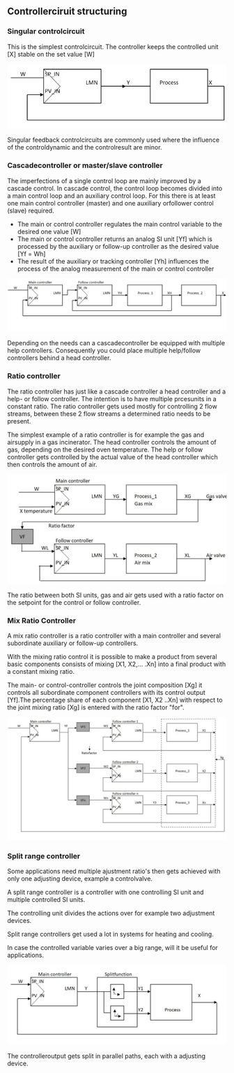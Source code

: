 ## Controllerciruit structuring

### Singular controlcircuit

This is the simplest controlcircuit. The controller keeps the controlled unit [X] stable on the set value [W]

![Single Circuit Example](../Ad05/Images/SingleCircuitjpg.jpg)


Singular feedback controlcircuits are commonly used where the influence of the controldynamic and the controlresult are minor.

### Cascadecontroller or master/slave controller

The imperfections of a single control loop are mainly improved by a cascade control. In cascade control, the control loop becomes divided into a main control loop and an auxiliary control loop.
For this there is at least one main control controller (master) and one auxiliary orfollower control (slave) required.
- The main or control controller regulates the main control variable to the desired one  value [W]
- The main or control controller returns an analog SI unit [Yf]  which is processed by the auxiliary or follow-up controller as the desired value  [Yf = Wh]
- The result of the auxiliary or tracking controller [Yh] influences the process of the  analog measurement of the main or control controller

![Cascade Example](../Ad05/Images/Cascade.jpg)


Depending on the needs can a cascadecontroller be equipped with multiple help controllers. Consequently you could place multiple help/follow controllers behind a head controller.


### Ratio controller

The ratio controller has just like a cascade controller a head controller and a help- or follow controller. The intention is to have multiple prcesunits in a constant ratio. The ratio controller gets used mostly for controlling 2 flow streams, between these 2 flow streams a determined ratio needs to be present.

The simplest example of a ratio controller is for example the gas and airsupply in a gas incinerator. The head controller controls the amount of gas, depending on the desired oven temperature. The help or follow controller gets controlled by the actual value of the head controller which then controls the amount of air.


![Ratio Example](../Ad05/Images/Ratio.jpg)


The ratio between both SI units, gas and air gets used with a ratio factor on the setpoint for the control or follow controller.


### Mix Ratio Controller

A mix ratio controller is a ratio controller with a main controller and several subordinate auxiliary or follow-up controllers.

With the mixing ratio control it is possible to make a product from several basic components consists of mixing [X1, X2,… .Xn] into a final product with a constant mixing ratio.

The main- or control-controller controls the joint composition [Xg] it controls all subordinate component controllers with its control output [Yf].The percentage share of each component [X1, X2 ..Xn] with respect to the joint mixing ratio [Xg] is entered with the ratio factor "for".

![MixRatio Example](../Ad05/Images/MixRatio.jpg)


### Split range controller

Some applications need multiple ajustment ratio's then gets achieved with only one adjusting device, example a controlvalve.

A split range controller is a controller with one controlling SI unit and multiple controlled SI units.

The controlling unit divides the actions over for example two adjustment devices.

Split range controllers get used a lot in systems for heating and cooling.

In case the controlled variable varies over a big range, will it be useful for applications.

![Split Range Example](../Ad05/Images/SplitRange.jpg)


The controlleroutput gets split in parallel paths, each with a adjusting device.
